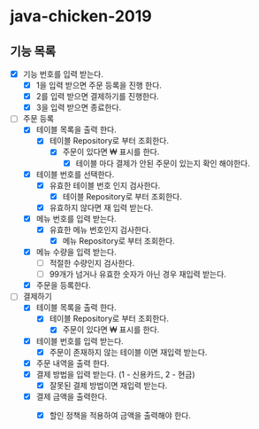 # java-chicken-2019

## 기능 목록

- [x] 기능 번호를 입력 받는다.
    - [x] 1을 입력 받으면 주문 등록을 진행 한다. 
    - [x] 2를 입력 받으면 결제하기를 진행한다.
    - [x] 3을 입력 받으면 종료한다.

- [ ] 주문 등록
    - [x] 테이블 목록을 출력 한다.
        - [x] 테이블 Repository로 부터 조회한다.
            - [x] 주문이 있다면 ₩ 표시를 한다.
                - [x] 테이블 마다 결제가 안된 주문이 있는지 확인 해야한다.
    - [x] 테이블 번호를 선택한다.
        - [x] 유효한 테이블 번호 인지 검사한다.
            - [x] 테이블 Repository로 부터 조회한다.
        - [x] 유효하지 않다면 재 입력 받는다.
    - [x] 메뉴 번호를 입력 받는다.
        - [x] 유효한 메뉴 번호인지 검사한다.
            - [x] 메뉴 Repository로 부터 조회한다.
    - [x] 메뉴 수량을 입력 받는다.
        - [ ] 적절한 수량인지 검사한다.
        - [ ] 99개가 넘거나 유효한 숫자가 아닌 경우 재입력 받는다.
    - [x] 주문을 등록한다.
    
- [ ] 결제하기
    - [x] 테이블 목록을 출력 한다.
        - [x] 테이블 Repository로 부터 조회한다.
            - [x] 주문이 있다면 ₩ 표시를 한다.
    - [x] 테이블 번호를 입력 받는다.
        - [x] 주문이 존재하지 않는 테이블 이면 재입력 받는다.
    - [x] 주문 내역을 출력 한다.
    - [x] 결제 방법을 입력 받는다. (1 - 신용카드, 2 - 현금)
        - [x] 잘못된 결제 방법이면 재입력 받는다.
    - [x] 결제 금액을 출력한다.
        - [x] 할인 정책을 적용하여 금액을 출력해야 한다.
      